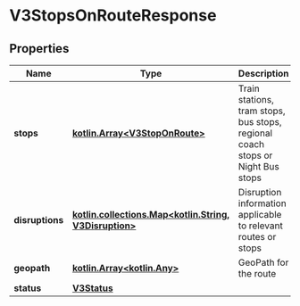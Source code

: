 # V3StopsOnRouteResponse

## Properties
Name | Type | Description | Notes
------------ | ------------- | ------------- | -------------
**stops** | [**kotlin.Array&lt;V3StopOnRoute&gt;**](V3StopOnRoute.md) | Train stations, tram stops, bus stops, regional coach stops or Night Bus stops |  [optional]
**disruptions** | [**kotlin.collections.Map&lt;kotlin.String, V3Disruption&gt;**](V3Disruption.md) | Disruption information applicable to relevant routes or stops |  [optional]
**geopath** | [**kotlin.Array&lt;kotlin.Any&gt;**](.md) | GeoPath for the route |  [optional]
**status** | [**V3Status**](V3Status.md) |  |  [optional]
